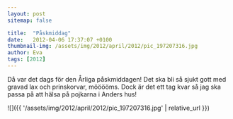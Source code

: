 ```yaml
---
layout: post
sitemap: false

title:  "Påskmiddag"
date:   2012-04-06 17:37:07 +0100
thumbnail-img: /assets/img/2012/april/2012/pic_197207316.jpg
author: Eva
tags: [2012]
---
```


Då var det dags för den Årliga påskmiddagen! Det ska bli så sjukt gott med gravad lax och prinskorvar, mööööms. Dock är det ett tag kvar så jag ska passa på att hälsa på pojkarna i Anders hus!

![]({{ '/assets/img/2012/april/2012/pic_197207316.jpg'  | relative_url }})

